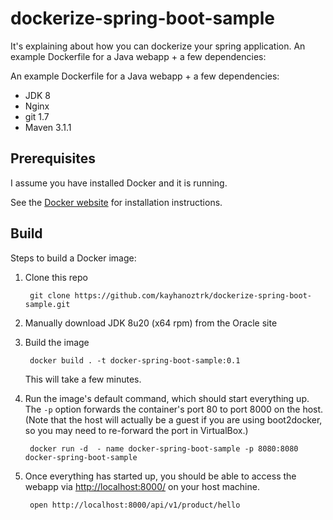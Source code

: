 # dockerize-spring-boot-sample
It's explaining about how you can dockerize your spring application.
An example Dockerfile for a Java webapp + a few dependencies:

An example Dockerfile for a Java webapp + a few dependencies:

 * JDK 8
 * Nginx
 * git 1.7
 * Maven 3.1.1

Prerequisites
-----

I assume you have installed Docker and it is running.

See the [Docker website](http://www.docker.io/gettingstarted/#h_installation) for installation instructions.

Build
-----

Steps to build a Docker image:

1. Clone this repo

        git clone https://github.com/kayhanoztrk/dockerize-spring-boot-sample.git

2. Manually download JDK 8u20 (x64 rpm) from the Oracle site

3. Build the image

        docker build . -t docker-spring-boot-sample:0.1

    This will take a few minutes.

5. Run the image's default command, which should start everything up. The `-p` option forwards the container's port 80 to port 8000 on the host. (Note that the host will actually be a guest if you are using boot2docker, so you may need to re-forward the port in VirtualBox.)

        docker run -d  - name docker-spring-boot-sample -p 8080:8080 docker-spring-boot-sample

6. Once everything has started up, you should be able to access the webapp via [http://localhost:8000/](http://localhost:8000/) on your host machine.

        open http://localhost:8000/api/v1/product/hello
